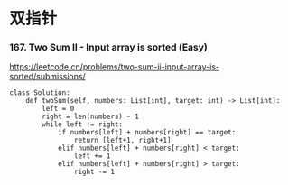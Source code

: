 # 双指针

### 167. Two Sum II - Input array is sorted (Easy)
https://leetcode.cn/problems/two-sum-ii-input-array-is-sorted/submissions/
```
class Solution:
    def twoSum(self, numbers: List[int], target: int) -> List[int]:
        left = 0
        right = len(numbers) - 1
        while left != right:
            if numbers[left] + numbers[right] == target:
                return [left+1, right+1]
            elif numbers[left] + numbers[right] < target:
                left += 1
            elif numbers[left] + numbers[right] > target:
                right -= 1 
```

